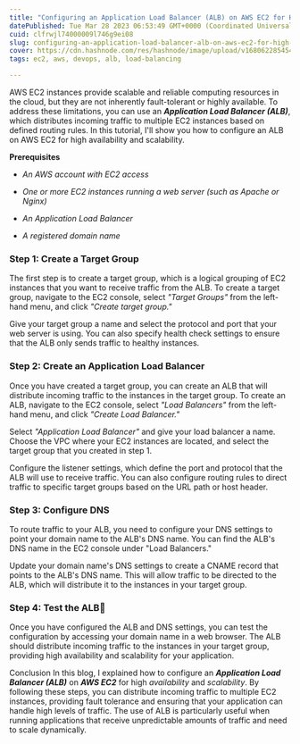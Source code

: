 ```yaml
---
title: "Configuring an Application Load Balancer (ALB) on AWS EC2 for High Availability and Scalability. ☁"
datePublished: Tue Mar 28 2023 06:53:49 GMT+0000 (Coordinated Universal Time)
cuid: clfrwjl74000009l746g9ei08
slug: configuring-an-application-load-balancer-alb-on-aws-ec2-for-high-availability-and-scalability
cover: https://cdn.hashnode.com/res/hashnode/image/upload/v1680622854548/e33aa1fd-1d93-4a97-aedb-4377ca26bfce.png
tags: ec2, aws, devops, alb, load-balancing

---
```


AWS EC2 instances provide scalable and reliable computing resources in the cloud, but they are not inherently fault-tolerant or highly available. To address these limitations, you can use an ***Application Load Balancer (ALB)***, which distributes incoming traffic to multiple EC2 instances based on defined routing rules. In this tutorial, I'll show you how to configure an ALB on AWS EC2 for high availability and scalability.

**Prerequisites**

* *An AWS account with EC2 access*
    
* *One or more EC2 instances running a web server (such as Apache or Nginx)*
    
* *An Application Load Balancer*
    
* *A registered domain name*
    

### Step 1: Create a Target Group

The first step is to create a target group, which is a logical grouping of EC2 instances that you want to receive traffic from the ALB. To create a target group, navigate to the EC2 console, select *"Target Groups"* from the left-hand menu, and click *"Create target group."*

Give your target group a name and select the protocol and port that your web server is using. You can also specify health check settings to ensure that the ALB only sends traffic to healthy instances.

### Step 2: Create an Application Load Balancer

Once you have created a target group, you can create an ALB that will distribute incoming traffic to the instances in the target group. To create an ALB, navigate to the EC2 console, select *"Load Balancers"* from the left-hand menu, and click *"Create Load Balancer."*

Select *"Application Load Balancer"* and give your load balancer a name. Choose the VPC where your EC2 instances are located, and select the target group that you created in step 1.

Configure the listener settings, which define the port and protocol that the ALB will use to receive traffic. You can also configure routing rules to direct traffic to specific target groups based on the URL path or host header.

### Step 3: Configure DNS

To route traffic to your ALB, you need to configure your DNS settings to point your domain name to the ALB's DNS name. You can find the ALB's DNS name in the EC2 console under "Load Balancers."

Update your domain name's DNS settings to create a CNAME record that points to the ALB's DNS name. This will allow traffic to be directed to the ALB, which will distribute it to the instances in your target group.

### Step 4: Test the ALB🚀

Once you have configured the ALB and DNS settings, you can test the configuration by accessing your domain name in a web browser. The ALB should distribute incoming traffic to the instances in your target group, providing high availability and scalability for your application.

Conclusion In this blog, I explained how to configure an ***Application Load Balancer (ALB)*** on ***AWS EC2*** for high *availability* and *scalability*. By following these steps, you can distribute incoming traffic to multiple EC2 instances, providing fault tolerance and ensuring that your application can handle high levels of traffic. The use of ALB is particularly useful when running applications that receive unpredictable amounts of traffic and need to scale dynamically.